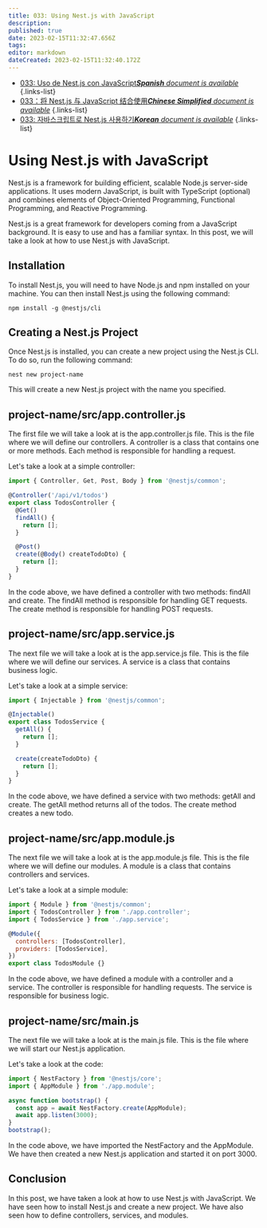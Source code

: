 ```yaml
---
title: 033: Using Nest.js with JavaScript
description: 
published: true
date: 2023-02-15T11:32:47.656Z
tags: 
editor: markdown
dateCreated: 2023-02-15T11:32:40.172Z
---
```


- [033: Uso de Nest.js con JavaScript***Spanish** document is available*](/es/Knowledge-base/Nest-js/Learning/033-using-nest-js-with-javascript)
{.links-list}
- [033：将 Nest.js 与 JavaScript 结合使用***Chinese Simplified** document is available*](/zh/Knowledge-base/Nest-js/Learning/033-using-nest-js-with-javascript)
{.links-list}
- [033: 자바스크립트로 Nest.js 사용하기***Korean** document is available*](/ko/Knowledge-base/Nest-js/Learning/033-using-nest-js-with-javascript)
{.links-list}


# Using Nest.js with JavaScript

Nest.js is a framework for building efficient, scalable Node.js server-side applications. It uses modern JavaScript, is built with TypeScript (optional) and combines elements of Object-Oriented Programming, Functional Programming, and Reactive Programming.

Nest.js is a great framework for developers coming from a JavaScript background. It is easy to use and has a familiar syntax. In this post, we will take a look at how to use Nest.js with JavaScript.

## Installation

To install Nest.js, you will need to have Node.js and npm installed on your machine. You can then install Nest.js using the following command:

```
npm install -g @nestjs/cli
```

## Creating a Nest.js Project

Once Nest.js is installed, you can create a new project using the Nest.js CLI. To do so, run the following command:

```
nest new project-name
```

This will create a new Nest.js project with the name you specified.

## project-name/src/app.controller.js

The first file we will take a look at is the app.controller.js file. This is the file where we will define our controllers. A controller is a class that contains one or more methods. Each method is responsible for handling a request.

Let's take a look at a simple controller:

```javascript
import { Controller, Get, Post, Body } from '@nestjs/common';

@Controller('/api/v1/todos')
export class TodosController {
  @Get()
  findAll() {
    return [];
  }

  @Post()
  create(@Body() createTodoDto) {
    return [];
  }
}
```

In the code above, we have defined a controller with two methods: findAll and create. The findAll method is responsible for handling GET requests. The create method is responsible for handling POST requests.

## project-name/src/app.service.js

The next file we will take a look at is the app.service.js file. This is the file where we will define our services. A service is a class that contains business logic.

Let's take a look at a simple service:

```javascript
import { Injectable } from '@nestjs/common';

@Injectable()
export class TodosService {
  getAll() {
    return [];
  }

  create(createTodoDto) {
    return [];
  }
}
```

In the code above, we have defined a service with two methods: getAll and create. The getAll method returns all of the todos. The create method creates a new todo.

## project-name/src/app.module.js

The next file we will take a look at is the app.module.js file. This is the file where we will define our modules. A module is a class that contains controllers and services.

Let's take a look at a simple module:

```javascript
import { Module } from '@nestjs/common';
import { TodosController } from './app.controller';
import { TodosService } from './app.service';

@Module({
  controllers: [TodosController],
  providers: [TodosService],
})
export class TodosModule {}
```

In the code above, we have defined a module with a controller and a service. The controller is responsible for handling requests. The service is responsible for business logic.

## project-name/src/main.js

The next file we will take a look at is the main.js file. This is the file where we will start our Nest.js application.

Let's take a look at the code:

```javascript
import { NestFactory } from '@nestjs/core';
import { AppModule } from './app.module';

async function bootstrap() {
  const app = await NestFactory.create(AppModule);
  await app.listen(3000);
}
bootstrap();
```

In the code above, we have imported the NestFactory and the AppModule. We have then created a new Nest.js application and started it on port 3000.

## Conclusion

In this post, we have taken a look at how to use Nest.js with JavaScript. We have seen how to install Nest.js and create a new project. We have also seen how to define controllers, services, and modules.